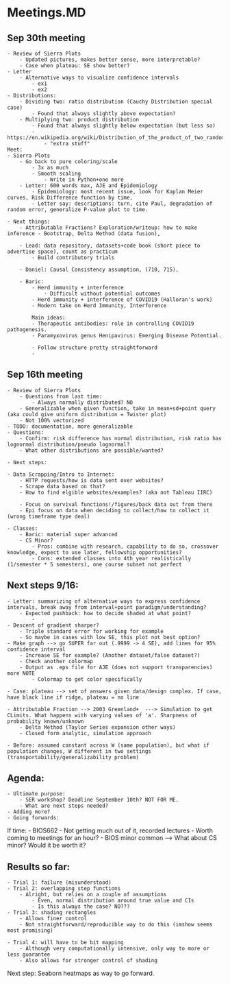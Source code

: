 # Meetings.MD
## Sep 30th meeting
    - Review of Sierra Plots
        - Updated pictures, makes better sense, more interpretable?
        - Case when plateau: SE show better?
    - Letter
        - Alternative ways to visualize confidence intervals
            - ex1
            - ex2
    - Distributions:
        - Dividing two: ratio distribution (Cauchy Distribution special case)
            - Found that always slightly above expectation?
        - Multiplying two: product distribution
            - Found that always slightly below expectation (but less so)
            - https://en.wikipedia.org/wiki/Distribution_of_the_product_of_two_random_variables
                - "extra stuff"
    Meet:
    - Sierra Plots
        - Go back to pure coloring/scale
            - 3x as much
            - Smooth scaling
                - Write in Python+one more
        - Letter: 600 words max, AJE and Epidemiology
            - Epidemiology: most recent issue, look for Kaplan Meier curves, Risk Difference function by time, 
            - Letter say: descriptions: turn, cite Paul, degradation of random error, generalize P-value plot to time. 

    - Next things:
        - Attributable Fractions? Exploration/writeup: how to make inference - Bootstrap, Delta Method (data fusion), 

        - Lead: data repository, datasets+code book (short piece to advertise space), count as practicum
            - Build contributory trials

        - Daniel: Causal Consistency assumption, (710, 715), 

        - Baric:
            - Herd immunity + interference
                - Difficult without potential outcomes
            - Herd immunity + interference of COVID19 (Halloran's work)
            - Modern take on Herd Immunity, Interference

            Main ideas: 
            - Therapeutic antibodies: role in controlling COVID19 pathogenesis.
            - Paramyxovirus genus Henipavirus: Emerging Disease Potential.

            - Follow structure pretty straightforward
            - 
## Sep 16th meeting
    - Review of Sierra Plots
        - Questions from last time:
            - Always normally distributed? NO
        - Generalizable when given function, take in mean+sd+point query (aka could give uniform distribution = Twister plot)
        - Not 100% vectorized
    - TODO: documentation, more generalizable
    - Questions:
        - Confirm: risk difference has normal distribution, risk ratio has lognormal distribution/pseudo lognormal?
        - What other distributions are possible/wanted?

    - Next steps: 

    - Data Scrapping/Intro to Internet:
        - HTTP requests/how is data sent over websites?
        - Scrape data based on that?
        - How to find elgible websites/examples? (aka not Tableau IIRC)

        - Focus on survival functions!/figures/back data out from there
        - Epi focus on data when deciding to collect/how to collect it (wrong timeframe type deal)

    - Classes:
        - Baric: material super advanced
        - CS Minor? 
            - Pros: combine with research, capability to do so, crossover knowledge, expect to use later, fellowship opportunities?
            - Cons: extended classes into 4th year realistically (1/semester * 5 semesters), one course subset not perfect

## Next steps 9/16:
    - Letter: summarizing of alternative ways to express confidence intervals, break away from interval+point paradigm/understanding?
        - Expected pushback: how to decide shaded at what point?
            - 
    - Descent of gradient sharper? 
        - Triple standard error for working for example
        - So maybe in cases with low SE, this plot not best option?
    - Make graph --> go SUPER far out (.9999 -> 4 SE), add lines for 95% confidence interval
        - Increase SE for example? (Another dataset/false dataset?)
        - Check another colormap
        - Output as .eps file for AJE (does not support transparencies) more NOTE
            - Colormap to get color specifically

    - Case: plateau --> set of answers given data/design complex. If case, have black line if ridge, plateau = no line

    - Attributable Fraction --> 2003 Greenland+  ---> Simulation to get CLimits. What happens with varying values of 'a'. Sharpness of probability known/unknown
        - Delta Method (Taylor Series expansion other ways)
        - Closed form analytic, simulation approach

    - Before: assumed constant across W (same population), but what if population changes, W different in two settings (transportability/generalizability problem)




## Agenda:
    - Ultimate purpose:
        - SER workshop? Deadline September 10th? NOT FOR ME. 
        - What are next steps needed?
    - Adding more?
    - Going forwards: 

If time:
    - BIOS662
        - Not getting much out of it, recorded lectures
        - Worth coming to meetings for an hour? 
    - BIOS minor common --> What about CS minor? Would it be worth it?

## Results so far:
    - Trial 1: failure (misunderstood)
    - Trial 2: overlapping step functions
        - Alright, but relies on a couple of assumptions
            - Even, normal distribution around true value and CIs
            - Is this always the case? NO???
    - Trial 3: shading rectangles
        - Allows finer control
        - Not straightforward/reproducible way to do this (imshow seems most promising)
            
    - Trial 4: will have to be bit mapping
        - Although very computationally intensive, only way to more or less guarantee
        - Also allows for stronger control of shading


Next step: Seaborn heatmaps as way to go forward.  